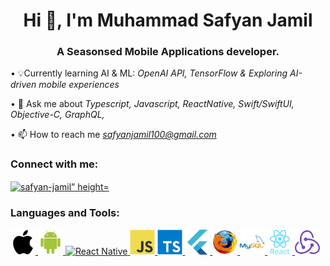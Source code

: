 <h1 align="center">Hi 👋, I'm Muhammad Safyan Jamil</h1>
<h3 align="center">A Seasonsed Mobile Applications developer.</h3>


•⁠  ⁠💡Currently learning AI & ML: *OpenAI API, TensorFlow & Exploring AI-driven mobile experiences*

•⁠  ⁠💬 Ask me about *Typescript, Javascript, ReactNative, Swift/SwiftUI, Objective-C, GraphQL,*

•⁠  ⁠📫 How to reach me *safyanjamil100@gmail.com*


<h3 align="left">Connect with me:</h3>
<p align="left">
<a href="https://www.linkedin.com/in/safyan-jamil/" target="blank"><img align="center" src="https://raw.githubusercontent.com/rahuldkjain/github-profile-readme-generator/master/src/images/icons/Social/linked-in-alt.svg" alt="safyan-jamil” height="30" width="40" /></a>
</p>


<h3 align="left">Languages and Tools:</h3>
<p align="left">
  <a href="https://developer.apple.com/ios/" target="_blank">
    <img src="https://raw.githubusercontent.com/devicons/devicon/master/icons/apple/apple-original.svg" alt="iOS" width="40" height="40"/>
  </a>
  <a href="https://developer.android.com/" target="_blank">
    <img src="https://raw.githubusercontent.com/devicons/devicon/master/icons/android/android-original.svg" alt="Android" width="40" height="40"/>
  </a>
  <a href="https://reactnative.dev/" target="_blank">
    <img src="https://reactnative.dev/img/header_logo.svg" alt="React Native" width="40" height="40"/>
  </a>
  <a href="https://developer.mozilla.org/en-US/docs/Web/JavaScript" target="_blank">
    <img src="https://raw.githubusercontent.com/devicons/devicon/master/icons/javascript/javascript-original.svg" alt="JavaScript" width="40" height="40"/>
  </a>
  <a href="https://www.typescriptlang.org/" target="_blank">
    <img src="https://raw.githubusercontent.com/devicons/devicon/master/icons/typescript/typescript-original.svg" alt="TypeScript" width="40" height="40"/>
  </a>
  <a href="https://flutter.dev/" target="_blank">
    <img src="https://raw.githubusercontent.com/devicons/devicon/master/icons/flutter/flutter-original.svg" alt="Flutter" width="40" height="40"/>
  </a>
  <a href="https://developer.mozilla.org/" target="_blank">
    <img src="https://raw.githubusercontent.com/devicons/devicon/master/icons/firefox/firefox-original.svg" alt="Mozilla Developer" width="40" height="40"/>
  </a>
  <a href="https://www.mysql.com/" target="_blank">
    <img src="https://raw.githubusercontent.com/devicons/devicon/master/icons/mysql/mysql-original-wordmark.svg" alt="MySQL" width="40" height="40"/>
  </a>
  <a href="https://reactjs.org/" target="_blank">
    <img src="https://raw.githubusercontent.com/devicons/devicon/master/icons/react/react-original-wordmark.svg" alt="React" width="40" height="40"/>
  </a>
  <a href="https://redux.js.org/" target="_blank">
    <img src="https://raw.githubusercontent.com/devicons/devicon/master/icons/redux/redux-original.svg" alt="Redux" width="40" height="40"/>
  </a>
</p>



